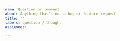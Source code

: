 ```yaml
---
name: Question or comment
about: Anything that's not a bug or feature request
title: ''
labels: question / thought
assignees: ''

---
```



